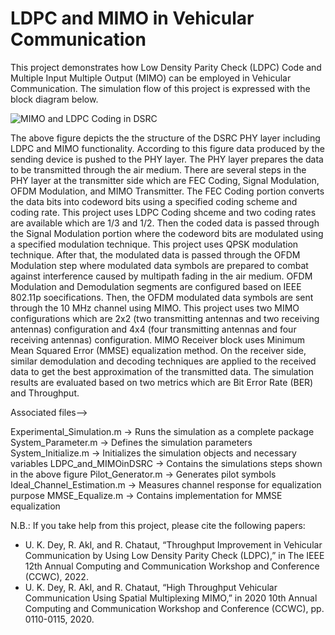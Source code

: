 # LDPC and MIMO in Vehicular Communication
This project demonstrates how Low Density Parity Check (LDPC) Code and Multiple Input Multiple Output (MIMO) can be employed in Vehicular Communication. The simulation flow of this project is expressed with the block diagram below.

![MIMO and LDPC Coding in DSRC](https://user-images.githubusercontent.com/3108754/150695696-ddeebfc1-2100-4c1a-8df5-d48aa4d753a4.JPG)

The above figure depicts the the structure of the DSRC PHY layer including LDPC and MIMO functionality. According to this figure data produced by the sending device is pushed to the PHY layer. The PHY layer prepares the data to be transmitted through the air medium. There are several steps in the PHY layer at the transmitter side which are FEC Coding, Signal Modulation, OFDM Modulation, and MIMO Transmitter. The FEC Coding portion converts the data bits into codeword bits using a specified coding scheme and coding rate. This project uses LDPC Coding shceme and two coding rates are available which are 1/3 and 1/2. Then the coded data is passed through the Signal Modulation portion where the codeword bits are modulated using a specified modulation technique. This project uses QPSK modulation technique. After that, the modulated data is passed through the OFDM Modulation step where modulated data symbols are prepared to combat against interference caused by multipath fading in the air medium. OFDM Modulation and Demodulation segments are configured based on IEEE 802.11p soecifications. Then, the OFDM modulated data symbols are sent through the 10 MHz channel using MIMO. This project uses two MIMO configurations which are 2x2 (two transmitting antennas and two receiving antennas) configuration and 4x4 (four transmitting antennas and four receiving antennas) configuration. MIMO Receiver block uses  Minimum Mean Squared Error (MMSE) equalization method. On the receiver side, similar demodulation and decoding techniques are applied to the received data to get the best approximation of the transmitted data. The simulation results are evaluated based on two metrics which are Bit Error Rate (BER) and Throughput.

Associated files-->

Experimental_Simulation.m -> Runs the simulation as a complete package
System_Parameter.m -> Defines the simulation parameters
System_Initialize.m -> Initializes the simulation objects and necessary variables
LDPC_and_MIMOinDSRC -> Contains the simulations steps shown in the above figure
Pilot_Generator.m -> Generates pilot symbols
Ideal_Channel_Estimation.m -> Measures channel response for equalization purpose
MMSE_Equalize.m -> Contains implementation for MMSE equalization

N.B.: If you take help from this project, please cite the following papers:
  * U. K. Dey, R. Akl, and R. Chataut, “Throughput Improvement in Vehicular Communication by Using Low Density Parity Check (LDPC),” in The IEEE 12th Annual Computing and Communication Workshop and Conference (CCWC), 2022.
  * U. K. Dey, R. Akl, and R. Chataut, “High Throughput Vehicular Communication Using Spatial Multiplexing MIMO,” in 2020 10th Annual Computing and Communication Workshop and Conference (CCWC), pp. 0110-0115, 2020.
